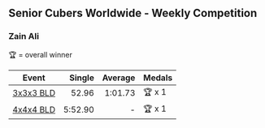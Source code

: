 ## Senior Cubers Worldwide - Weekly Competition
### Zain Ali

🏆 = overall winner

| Event | Single | Average | Medals |
| -- | --: | --: | :-- |
| [3x3x3 BLD](zain_ali/333bf.md) | 52.96 | 1:01.73 | 🏆 x 1 |
| [4x4x4 BLD](zain_ali/444bf.md) | 5:52.90 | - | 🏆 x 1 |

<!-- Global site tag (gtag.js) - Google Analytics -->
<script async src="https://www.googletagmanager.com/gtag/js?id=UA-86348435-3"></script>
<script>window.dataLayer = window.dataLayer || []; function gtag() {dataLayer.push(arguments);} gtag('js', new Date()); gtag('config', 'UA-86348435-3');</script>
